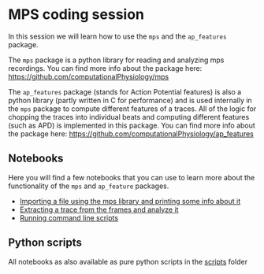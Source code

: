 <!-- #region -->
# MPS coding session

In this session we will learn how to use the `mps` and the `ap_features` package.

The `mps` package is a python library for reading and analyzing mps recordings.
You can find more info about the package here: https://github.com/computationalPhysiology/mps


The `ap_features` package (stands for Action Potential features) is also a python library (partly written in C for performance) and is used internally in the `mps` package to compute different features of a traces. All of the logic for chopping the traces into individual beats and computing different features (such as APD) is implemented in this package. You can find more info about the package here: https://github.com/computationalPhysiology/ap_features


## Notebooks

Here you will find a few notebooks that you can use to learn more about the functionality of the `mps` and `ap_feature` packages.

- [Importing a file using the mps library and printing some info about it](read_data.ipynb)
- [Extracting a trace from the frames and analyze it](analyze_trace.ipynb)
- [Running command line scripts](cli_scripts.ipynb)

## Python scripts
All notebooks as also available as pure python scripts in the [scripts](scripts) folder
<!-- #endregion -->

```python

```

